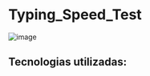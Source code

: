 # Typing_Speed_Test
 
![image](https://user-images.githubusercontent.com/67756528/216192963-aabd8603-4054-4cc8-b630-09cbb5c99546.png)

## Tecnologias utilizadas:

